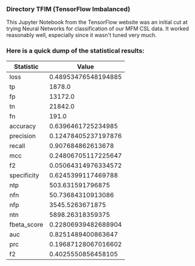 ### Directory TFIM (TensorFlow Imbalanced)
This Jupyter Notebook from the TensorFlow website was an initial cut at trying
Neural Networks for classification of our MFM CSL data. It worked reasonably well,
especially since it wasn't tuned very much.

### Here is a quick dump of the statistical results:
| Statistic   | Value                 |
|-------------|-----------------------|
| loss        | 0.48953476548194885   |
| tp          | 1878.0                |
| fp          | 13172.0               |
| tn          | 21842.0               |
| fn          | 191.0                 |
| accuracy    | 0.6396461725234985    |
| precision   | 0.12478405237197876   |
| recall      | 0.907684862613678     |
| mcc         | 0.24806705117225647   |
| f2          | 0.05064314976334572   |
| specificity | 0.6245399117469788    |
| ntp         | 503.631591796875      |
| nfn         | 50.73684310913086     |
| nfp         | 3545.5263671875       |
| ntn         | 5898.26318359375      |
| fbeta_score | 0.22806939482688904   |
| auc         | 0.8251489400863647    |
| prc         | 0.19687128067016602   |
| f2          | 0.4025550856458105|